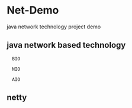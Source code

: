 # Net-Demo
java network technology project demo

## java network  based technology
      BIO
      
      NIO
      
      AIO
      
## netty

